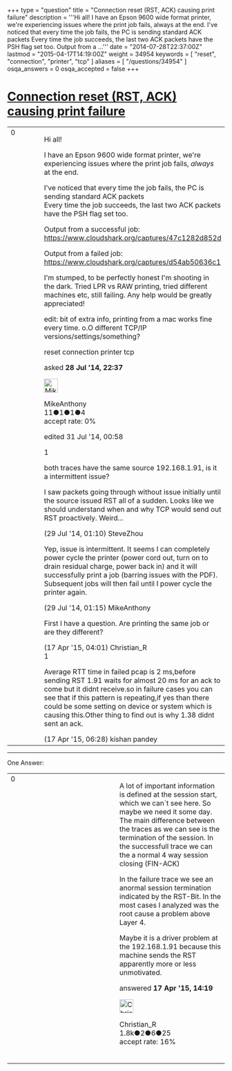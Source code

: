 +++
type = "question"
title = "Connection reset (RST, ACK) causing print failure"
description = '''Hi all! I have an Epson 9600 wide format printer, we&#x27;re experiencing issues where the print job fails, always at the end. I&#x27;ve noticed that every time the job fails, the PC is sending standard ACK packets Every time the job succeeds, the last two ACK packets have the PSH flag set too. Output from a ...'''
date = "2014-07-28T22:37:00Z"
lastmod = "2015-04-17T14:19:00Z"
weight = 34954
keywords = [ "reset", "connection", "printer", "tcp" ]
aliases = [ "/questions/34954" ]
osqa_answers = 0
osqa_accepted = false
+++

<div class="headNormal">

# [Connection reset (RST, ACK) causing print failure](/questions/34954/connection-reset-rst-ack-causing-print-failure)

</div>

<div id="main-body">

<div id="askform">

<table id="question-table" style="width:100%;"><colgroup><col style="width: 50%" /><col style="width: 50%" /></colgroup><tbody><tr class="odd"><td style="width: 30px; vertical-align: top"><div class="vote-buttons"><div id="post-34954-score" class="post-score" title="current number of votes">0</div><div id="favorite-count" class="favorite-count"></div></div></td><td><div id="item-right"><div class="question-body"><p>Hi all!</p><p>I have an Epson 9600 wide format printer, we're experiencing issues where the print job fails, <em>always</em> at the end.</p><p>I've noticed that every time the job fails, the PC is sending standard ACK packets<br />
Every time the job succeeds, the last two ACK packets have the PSH flag set too.</p><p>Output from a successful job: <a href="https://www.cloudshark.org/captures/47c1282d852d">https://www.cloudshark.org/captures/47c1282d852d</a></p><p>Output from a failed job: <a href="https://www.cloudshark.org/captures/d54ab50636c1">https://www.cloudshark.org/captures/d54ab50636c1</a></p><p>I'm stumped, to be perfectly honest I'm shooting in the dark. Tried LPR vs RAW printing, tried different machines etc, still failing. Any help would be greatly appreciated!</p><p>edit: bit of extra info, printing from a mac works fine every time. o.O different TCP/IP versions/settings/something?</p></div><div id="question-tags" class="tags-container tags">reset connection printer tcp</div><div id="question-controls" class="post-controls"></div><div class="post-update-info-container"><div class="post-update-info post-update-info-user"><p>asked <strong>28 Jul '14, 22:37</strong></p><img src="https://secure.gravatar.com/avatar/02162838d19da496e64134e336f99d0b?s=32&amp;d=identicon&amp;r=g" class="gravatar" width="32" height="32" alt="MikeAnthony&#39;s gravatar image" /><p>MikeAnthony<br />
<span class="score" title="11 reputation points">11</span><span title="1 badges"><span class="badge1">●</span><span class="badgecount">1</span></span><span title="1 badges"><span class="silver">●</span><span class="badgecount">1</span></span><span title="4 badges"><span class="bronze">●</span><span class="badgecount">4</span></span><br />
<span class="accept_rate" title="Rate of the user&#39;s accepted answers">accept rate:</span> <span title="MikeAnthony has no accepted answers">0%</span> </br></p></div><div class="post-update-info post-update-info-edited"><p>edited 31 Jul '14, 00:58</p></div></div><div id="comments-container-34954" class="comments-container"><span id="34958"></span><div id="comment-34958" class="comment"><div id="post-34958-score" class="comment-score">1</div><div class="comment-text"><p>both traces have the same source 192.168.1.91, is it a intermittent issue?</p><p>I saw packets going through without issue initially until the source issued RST all of a sudden. Looks like we should understand when and why TCP would send out RST proactively. Weird...</p></div><div id="comment-34958-info" class="comment-info"><span class="comment-age">(29 Jul '14, 01:10)</span> SteveZhou</div></div><span id="34961"></span><div id="comment-34961" class="comment"><div id="post-34961-score" class="comment-score"></div><div class="comment-text"><p>Yep, issue is intermittent. It seems I can completely power cycle the printer (power cord out, turn on to drain residual charge, power back in) and it will successfully print a job (barring issues with the PDF).<br />
Subsequent jobs will then fail until I power cycle the printer again.</p></div><div id="comment-34961-info" class="comment-info"><span class="comment-age">(29 Jul '14, 01:15)</span> MikeAnthony</div></div><span id="41532"></span><div id="comment-41532" class="comment"><div id="post-41532-score" class="comment-score"></div><div class="comment-text"><p>First I have a question. Are printing the same job or are they different?</p></div><div id="comment-41532-info" class="comment-info"><span class="comment-age">(17 Apr '15, 04:01)</span> Christian_R</div></div><span id="41538"></span><div id="comment-41538" class="comment"><div id="post-41538-score" class="comment-score">1</div><div class="comment-text"><p>Average RTT time in failed pcap is 2 ms,before sending RST 1.91 waits for almost 20 ms for an ack to come but it didnt receive.so in failure cases you can see that if this pattern is repeating,if yes than there could be some setting on device or system which is causing this.Other thing to find out is why 1.38 didnt sent an ack.</p></div><div id="comment-41538-info" class="comment-info"><span class="comment-age">(17 Apr '15, 06:28)</span> kishan pandey</div></div></div><div id="comment-tools-34954" class="comment-tools"></div><div class="clear"></div><div id="comment-34954-form-container" class="comment-form-container"></div><div class="clear"></div></div></td></tr></tbody></table>

------------------------------------------------------------------------

<div class="tabBar">

<span id="sort-top"></span>

<div class="headQuestions">

One Answer:

</div>

</div>

<span id="41551"></span>

<div id="answer-container-41551" class="answer">

<table style="width:100%;"><colgroup><col style="width: 50%" /><col style="width: 50%" /></colgroup><tbody><tr class="odd"><td style="width: 30px; vertical-align: top"><div class="vote-buttons"><div id="post-41551-score" class="post-score" title="current number of votes">0</div></div></td><td><div class="item-right"><div class="answer-body"><p>A lot of important information is defined at the session start, which we can´t see here. So maybe we need it some day. The main difference between the traces as we can see is the termination of the session. In the successfull trace we can the a normal 4 way session closing (FIN-ACK)</p><p>In the failure trace we see an anormal session termination indicated by the RST-Bit. In the most cases I analyzed was the root cause a problem above Layer 4.</p><p>Maybe it is a driver problem at the 192.168.1.91 because this machine sends the RST apparently more or less unmotivated.<br />
</p></div><div class="answer-controls post-controls"></div><div class="post-update-info-container"><div class="post-update-info post-update-info-user"><p>answered <strong>17 Apr '15, 14:19</strong></p><img src="https://secure.gravatar.com/avatar/3b24b339fc62fb46dced6a443d3202ea?s=32&amp;d=identicon&amp;r=g" class="gravatar" width="32" height="32" alt="Christian_R&#39;s gravatar image" /><p>Christian_R<br />
<span class="score" title="1830 reputation points"><span>1.8k</span></span><span title="2 badges"><span class="badge1">●</span><span class="badgecount">2</span></span><span title="6 badges"><span class="silver">●</span><span class="badgecount">6</span></span><span title="25 badges"><span class="bronze">●</span><span class="badgecount">25</span></span><br />
<span class="accept_rate" title="Rate of the user&#39;s accepted answers">accept rate:</span> <span title="Christian_R has 25 accepted answers">16%</span> </br></br></p></div></div><div id="comments-container-41551" class="comments-container"></div><div id="comment-tools-41551" class="comment-tools"></div><div class="clear"></div><div id="comment-41551-form-container" class="comment-form-container"></div><div class="clear"></div></div></td></tr></tbody></table>

</div>

<div class="paginator-container-left">

</div>

</div>

</div>

